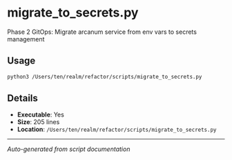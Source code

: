 # migrate_to_secrets.py

Phase 2 GitOps: Migrate arcanum service from env vars to secrets management

## Usage

```bash
python3 /Users/ten/realm/refactor/scripts/migrate_to_secrets.py
```

## Details

- **Executable**: Yes
- **Size**: 205 lines
- **Location**: `/Users/ten/realm/refactor/scripts/migrate_to_secrets.py`

---
*Auto-generated from script documentation*
